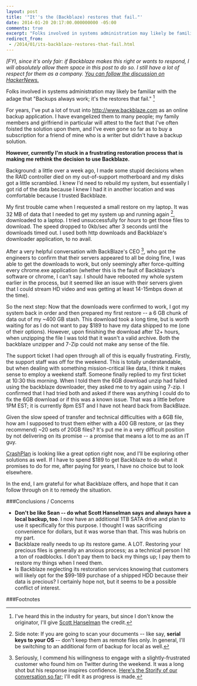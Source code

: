 ```yaml
---
layout: post
title: '"It''s the (Backblaze) restores that fail."'
date: 2014-01-20 20:17:00.000000000 -05:00
comments: true
excerpt: "Folks involved in systems administration may likely be familiar with the adage that 'Backups always work; it's the restores that fail.'"
redirect_from:
 - /2014/01/its-backblaze-restores-that-fail.html
---
```

*[FYI, since it's only fair: if Backblaze makes this right or wants to respond, I will absolutely allow them space in this post to do so. I still have a lot of respect for them as a company. [You can follow the discussion on HackerNews.][HN Link]*

Folks involved in systems administration may likely be familiar with the adage that "Backups always work; it's the restores that fail." [^1]

For years, I've put a lot of trust into http://www.backblaze.com as an online backup application. I have evangelized them to many people; my family members and girlfriend in particular will attest to the fact that I've often foisted the solution upon them, and I've even gone so far as to buy a subscription for a friend of mine who is a writer but didn't have a backup solution.

**However, currently I'm stuck in a frustrating restoration process that is making me rethink the decision to use Backblaze.**

Background: a little over a week ago, I made some stupid decisions when the RAID controller died on my out-of-support motherboard and my disks got a little scrambled. I knew I'd need to rebuild my system, but essentially I got rid of the data because I knew I had it in another location and was comfortable because I trusted Backblaze.

My first trouble came when I requested a small restore on my laptop. It was 32 MB of data that I needed to get my system up and running again [^2], downloaded to a laptop. I tried unsuccessfully for *hours* to get those files to download. The speed dropped to 0kb/sec after 3 seconds until the downloads timed out. I used both http downloads and Backblaze's downloader application, to no avail.

After a very helpful conversation with BackBlaze's CEO [^3], who got the engineers to confirm that their servers appeared to all be doing fine, I was able to get the downloads to work, but only seemingly after force-quitting every chrome.exe application (whether this is the fault of Backblaze's software or chrome, I can't say. I should have rebooted my whole system earlier in the process, but it seemed like an issue with their servers given that I could stream HD video and was getting at least 14-15mbps down at the time).

So the next step: Now that the downloads were confirmed to work, I got my system back in order and then prepared my first restore -- a 6 GB chunk of data out of my ~400 GB stash. This download took a long time, but is worth waiting for as I do not want to pay $189 to have my data shipped to me (one of their options). However, upon finishing the download after 12+ hours, when unzipping the file I was told that it wasn't a valid archive. Both the backblaze unzipper and 7-Zip could not make any sense of the file.

The support ticket I had open through all of this is equally frustrating. Firstly, the support staff was off for the weekend. This is totally understandable, but when dealing with something mission-critical like data, I think it makes sense to employ a weekend staff. Someone finally replied to my first ticket at 10:30 this morning. When I told them the 6GB download unzip had failed using the backblaze downloader, they asked me to try again using 7-zip. I confirmed that I had tried both and asked if there was anything I could do to fix the 6GB download or if this was a known issue. That was a little before 1PM EST; it is currently 8pm EST and I have not heard back from BackBlaze.

Given the slow speed of transfer and technical difficulties with a 6GB file, how am I supposed to trust them either with a 400 GB restore, or (as they recommend) ~20 sets of 20GB files? It's put me in a very difficult position by not delivering on its promise -- a promise that means a lot to me as an IT guy.

[CrashPlan] is looking like a great option right now, and I'll be exploring other solutions as well. If I have to spend $189 to get Backblaze to do what it promises to do for me, after paying for years, I have no choice but to look elsewhere.

In the end, I am grateful for what Backblaze offers, and hope that it can follow through on it to remedy the situation.

###Conclusions / Concerns
* **Don't be like Sean -- do what Scott Hanselman says and always have a local backup, too**. I now have an additional 1TB SATA drive and plan to use it specifically for this purpose. I thought I was sacrificing convenience for dollars, but it was worse than that. This was hubris on my part.
* Backblaze really needs to up its restore game. A LOT. Restoring your precious files is generally an anxious process; as a technical person I hit a ton of roadblocks. I don't pay them to back my things up; I pay them to restore my things when I need them.
* Is Backblaze neglecting its restoration services knowing that customers will likely opt for the $99-189 purchase of a shipped HDD because their data is precious? I certainly hope not, but it seems to be a possible conflict of interest.

###Footnotes
[^1]: I've heard this in the industry for years, but since I don't know the originator, I'll give [Scott Hanselman](http://www.hanselman.com/blog/TheComputerBackupRuleOfThree.aspx) the credit.

[^2]: Side note: If you are going to scan your documents -- like say, **serial keys to your OS** -- don't keep them as remote files only. In general, I'll be switching to an additional form of backup for local as well.

[^3]: Seriously, I commend his willingness to engage with a slightly-frustrated customer who found him on Twitter during the weekend. It was a long shot but his response inspires confidence. [Here's the Storify of our conversation so far](http://storify.com/seankilleen/very-supportive-conversation-with-backblaze-ceo); I'll edit it as progress is made.

[HN Link]: https://news.ycombinator.com/item?id=7093016
[CrashPlan]: http://www.code42.com/crashplan/
